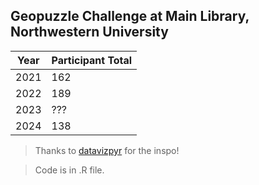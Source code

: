 ## **Geopuzzle Challenge at Main Library, Northwestern University** 

| Year  | Participant Total |
| ------------- | ------------- |
| 2021  | 162  |
| 2022  | 189  |
| 2023  | ???  |
| 2024  | 138  |

> Thanks to [datavizpyr](https://datavizpyr.com/) for the inspo!

> Code is in .R file. 
